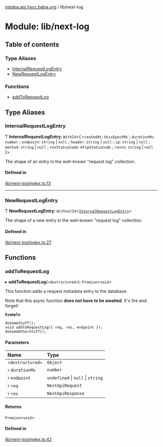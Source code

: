 [inbdpa.api.hscc.bdpa.org](../README.md) / lib/next-log

# Module: lib/next-log

## Table of contents

### Type Aliases

- [InternalRequestLogEntry](lib_next_log.md#internalrequestlogentry)
- [NewRequestLogEntry](lib_next_log.md#newrequestlogentry)

### Functions

- [addToRequestLog](lib_next_log.md#addtorequestlog)

## Type Aliases

### InternalRequestLogEntry

Ƭ **InternalRequestLogEntry**: `WithId`<{ `createdAt`: `UnixEpochMs` ; `durationMs`: `number` ; `endpoint`: `string` \| ``null`` ; `header`: `string` \| ``null`` ; `ip`: `string` \| ``null`` ; `method`: `string` \| ``null`` ; `resStatusCode`: `HttpStatusCode` ; `route`: `string` \| ``null``  }\>

The shape of an entry in the well-known "request log" collection.

#### Defined in

[lib/next-log/index.ts:13](https://github.com/nhscc/inbdpa.api.hscc.bdpa.org/blob/742232e/lib/next-log/index.ts#L13)

___

### NewRequestLogEntry

Ƭ **NewRequestLogEntry**: `WithoutId`<[`InternalRequestLogEntry`](lib_next_log.md#internalrequestlogentry)\>

The shape of a new entry in the well-known "request log" collection.

#### Defined in

[lib/next-log/index.ts:27](https://github.com/nhscc/inbdpa.api.hscc.bdpa.org/blob/742232e/lib/next-log/index.ts#L27)

## Functions

### addToRequestLog

▸ **addToRequestLog**(`«destructured»`): `Promise`<`void`\>

This function adds a request metadata entry to the database.

Note that this async function **does not have to be awaited**. It's fire and
forget!

**`Example`**

```
doSomeStuff();
void addToRequestLog({ req, res, endpoint });
doSomeOtherStuff();
```

#### Parameters

| Name | Type |
| :------ | :------ |
| `«destructured»` | `Object` |
| › `durationMs` | `number` |
| › `endpoint` | `undefined` \| ``null`` \| `string` |
| › `req` | `NextApiRequest` |
| › `res` | `NextApiResponse` |

#### Returns

`Promise`<`void`\>

#### Defined in

[lib/next-log/index.ts:42](https://github.com/nhscc/inbdpa.api.hscc.bdpa.org/blob/742232e/lib/next-log/index.ts#L42)
